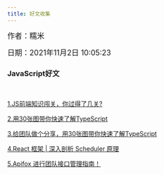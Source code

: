 ```yaml
---
title: 好文收集
---
```


<big>作者：糯米</big>

<big>日期：2021年11月2日 10:05:23</big>

### JavaScript好文
<br/>

<article>
    <p><a href="https://mp.weixin.qq.com/s/pX0lJCoVBTUfWjDEdygJJw" target="blank">1.JS前端知识闯关，你过得了几关?</a></p>
    <p><a href="https://mp.weixin.qq.com/s/jEMsn42XbaowjdO1HjMoOQ" target="blank">2.用30张图带你快速了解TypeScript</a></p>
    <p><a href="https://mp.weixin.qq.com/s/Vkic7gMeUzWT9w8O50TLlw" target="blank"> 3.给团队做个分享，用30张图带你快速了解TypeScript</a>
    </p>
    <p><a href="https://juejin.cn/post/7049659144344698893?share_token=7a849ac4-f736-4d3d-9b92-e2d0f0cc720a" target="blank"> 4.React 框架 | 深入剖析 Scheduler 原理</a>
    </p>
    <p><a href="https://mp.weixin.qq.com/s/vrIvY7inEhqSidyDCIvYeQ" target="blank"> 5.Apifox 进行团队接口管理指南！</a>
    </p>
</article>
